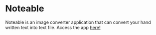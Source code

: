 # Noteable

Noteable is an image converter application that can convert your hand written text into text file. Access the app [here!](https://noteable-dubhacks2020.herokuapp.com/)

